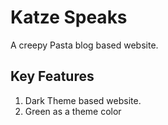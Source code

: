 # Katze Speaks
A creepy Pasta blog based website.

## Key Features
1. Dark Theme based website.
2. Green as a theme color
